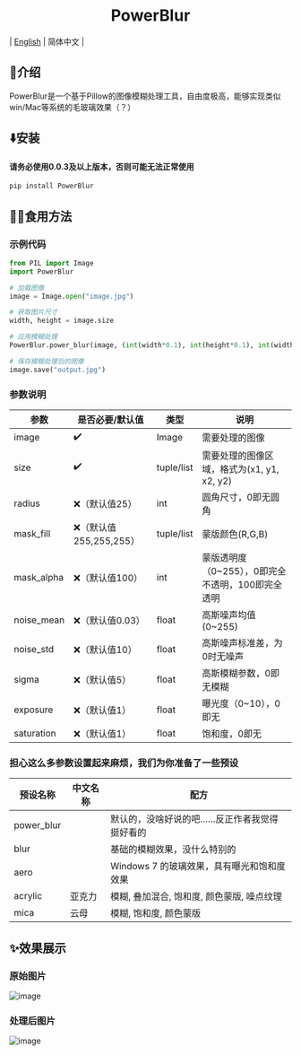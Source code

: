 <h1 align="center">PowerBlur</h1>

| [English](https://github.com/xiaosuyyds/PowerBlur/blob/master/README.md) | 简体中文 |

## 📖介绍

PowerBlur是一个基于Pillow的图像模糊处理工具，自由度极高，能够实现类似win/Mac等系统的毛玻璃效果（？）

## ⬇️安装

#### 请务必使用0.0.3及以上版本，否则可能无法正常使用

```bash
pip install PowerBlur
```

## 🧑‍💻食用方法

### 示例代码
```python
from PIL import Image
import PowerBlur

# 加载图像
image = Image.open("image.jpg")

# 获取图片尺寸
width, height = image.size

# 应用模糊处理
PowerBlur.power_blur(image, (int(width*0.1), int(height*0.1), int(width*0.9), int(height*0.9)))

# 保存模糊处理后的图像
image.save("output.jpg")
```

### 参数说明

| 参数         | 是否必要/默认值          | 类型         | 说明                            |
|------------|-------------------|------------|-------------------------------|
| image      | ✔️                | Image      | 需要处理的图像                       |
| size       | ✔️                | tuple/list | 需要处理的图像区域，格式为(x1, y1, x2, y2) |
| radius     | ❌（默认值25）          | int        | 圆角尺寸，0即无圆角                    |
| mask_fill  | ❌（默认值255,255,255） | tuple/list | 蒙版颜色(R,G,B)                   |
| mask_alpha | ❌（默认值100）         | int        | 蒙版透明度（0~255），0即完全不透明，100即完全透明 |
| noise_mean | ❌（默认值0.03）        | float      | 高斯噪声均值(0~255)                 |
| noise_std  | ❌（默认值10）          | float      | 高斯噪声标准差，为0时无噪声                |
| sigma      | ❌（默认值5）           | float      | 高斯模糊参数，0即无模糊                  |
| exposure   | ❌（默认值1）           | float      | 曝光度（0~10），0即无                 |
| saturation | ❌（默认值1）           | float      | 饱和度，0即无                       |

### 担心这么多参数设置起来麻烦，我们为你准备了一些预设

| 预设名称       | 中文名称 | 配方                         |
|------------|------|----------------------------|
| power_blur |      | 默认的，没啥好说的吧……反正作者我觉得挺好看的    |
| blur       |      | 基础的模糊效果，没什么特别的             |
| aero       |      | Windows 7 的玻璃效果，具有曝光和饱和度效果 |
| acrylic    | 亚克力  | 模糊, 叠加混合, 饱和度, 颜色蒙版, 噪点纹理  |
| mica       | 云母   | 模糊, 饱和度, 颜色蒙版              |




## ✨效果展示

### 原始图片
![image](https://cdn.jsdelivr.net/gh/xiaosuyyds/PowerBlur@master/example.jpg)
### 处理后图片
![image](https://cdn.jsdelivr.net/gh/xiaosuyyds/PowerBlur@master/example_output.jpg)
